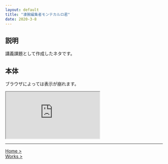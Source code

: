 ```yaml
---
layout: default
title: "凄腕編集者モンテカルロ君"
date: 2020-3-8
---
```


## 説明

講義課題として作成したネタです。

## 本体

ブラウザによっては表示が崩れます。

<div class="htmlcontentcontainer">
    <div class="htmlcontent">
    <iframe src="https://nakashimas.github.io/docs/works/GreatAuthorMonteCarlo/index.html">loading</iframe>
    </div>
</div>

<hr>

[Home >](https://nakashimas.github.io/index.html)  
[Works >](https://nakashimas.github.io/docs/works/works.html)